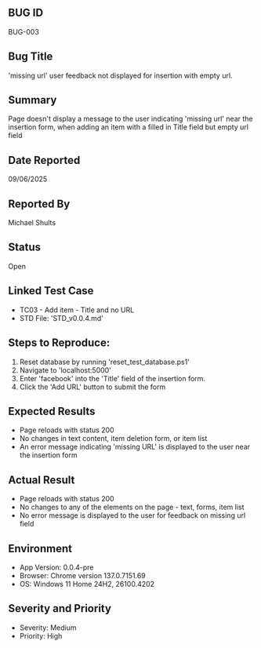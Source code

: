 ## BUG ID
BUG-003

## Bug Title
'missing url' user feedback not displayed for insertion with empty url.

## Summary
Page doesn't display a message to the user indicating 'missing url' near the insertion form, when adding an item with a filled in Title field but empty url field 

## Date Reported
09/06/2025 

## Reported By
Michael Shults

## Status
Open

## Linked Test Case
- TC03 - Add item - Title and no URL
- STD File: 'STD_v0.0.4.md'

## Steps to Reproduce:
1. Reset database by running 'reset_test_database.ps1'
2. Navigate to 'localhost:5000'
3. Enter 'facebook' into the 'Title' field of the insertion form.
4. Click the 'Add URL' button to submit the form

## Expected Results
- Page reloads with status 200
- No changes in text content, item deletion form, or item list
- An error message indicating 'missing URL' is displayed to the user near the insertion form

## Actual Result
- Page reloads with status 200
- No changes to any of the elements on the page - text,  forms, item list
- No error message is displayed to the user for feedback on missing url field 


## Environment
- App Version: 0.0.4-pre
- Browser: Chrome version 137.0.7151.69
- OS: Windows 11 Home 24H2, 26100.4202

## Severity and Priority
- Severity: Medium
- Priority: High


